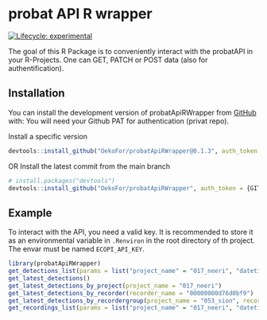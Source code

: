 # probat API R wrapper

<!-- badges: start -->

[![Lifecycle: experimental](https://img.shields.io/badge/lifecycle-experimental-orange.svg)](https://lifecycle.r-lib.org/articles/stages.html#experimental)

<!-- badges: end -->

The goal of this R Package is to conveniently interact with the probatAPI in your R-Projects. One can GET, PATCH or POST data (also for authentification).


## Installation

You can install the development version of probatApiRWrapper from
[GitHub](https://github.com/) with: You will need your Github PAT for
authentication (privat repo).

Install a specific version

``` r
devtools::install_github("OekoFor/probatApiRWrapper@0.1.3", auth_token = {GITHUB_PAT})
```

OR Install the latest commit from the main branch

``` r
# install.packages("devtools")
devtools::install_github("OekoFor/probatApiRWrapper", auth_token = {GITHUB_PAT})
```

## Example

To interact with the API, you need a valid key. It is recommended to
store it as an environmental variable in `.Renviron` in the root
directory of th project. The envar must be named `ECOPI_API_KEY`.

``` r
library(probatApiRWrapper)
get_detections_list(params = list("project_name" = "017_neeri", "datetime__month" = 3))
get_latest_detections()
get_latest_detections_by_project(project_name = "017_neeri")
get_latest_detections_by_recorder(recorder_name = "00000000d76d0bf9")
get_latest_detections_by_recordergroup(project_name = "053_sion", recordergroup_name = "lapwing")
get_recordings_list(params = list("project_name" = "017_neeri", "datetime__month" = 3))
```
